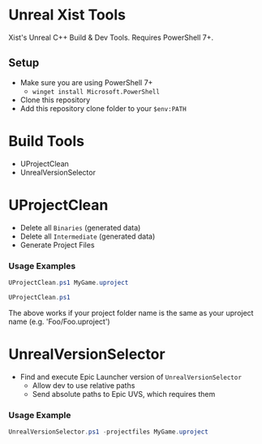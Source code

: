 
# Unreal Xist Tools

Xist's Unreal C++ Build & Dev Tools.  Requires PowerShell 7+.

## Setup

- Make sure you are using PowerShell 7+
  - `winget install Microsoft.PowerShell`
- Clone this repository
- Add this repository clone folder to your `$env:PATH`


# Build Tools

- UProjectClean
- UnrealVersionSelector


# UProjectClean

- Delete all `Binaries` (generated data)
- Delete all `Intermediate` (generated data)
- Generate Project Files

### Usage Examples

```powershell
UProjectClean.ps1 MyGame.uproject
```

```powershell
UProjectClean.ps1
```

The above works if your project folder name is the same as your uproject name (e.g. 'Foo/Foo.uproject')


# UnrealVersionSelector

- Find and execute Epic Launcher version of `UnrealVersionSelector`
  - Allow dev to use relative paths
  - Send absolute paths to Epic UVS, which requires them

### Usage Example

```powershell
UnrealVersionSelector.ps1 -projectfiles MyGame.uproject
```
